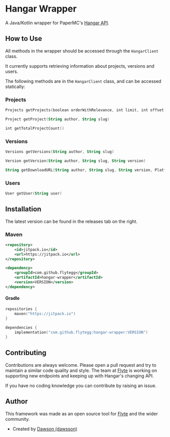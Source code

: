 # Hangar Wrapper

A Java/Kotlin wrapper for PaperMC's [Hangar API](https://hangar.papermc.io/api-docs).

## How to Use

All methods in the wrapper should be accessed through the ```HangarClient``` class.

It currently supports retrieving information about projects, versions and users. 

The following methods are in the ```HangarClient``` class, and can be accessed statically:

### Projects

```kt
Projects getProjects(boolean orderWithRelevance, int limit, int offset)

Project getProject(String author, String slug)

int getTotalProjectCount()
```

### Versions
```kt
Versions getVersions(String author, String slug)

Version getVersion(String author, String slug, String version)

String getDownloadURL(String author, String slug, String version, Platform platform)
```
### Users
```kt
User getUser(String user)
```

## Installation

The latest version can be found in the releases tab on the right.

### Maven  
```xml
<repository>
    <id>jitpack.io</id>
    <url>https://jitpack.io</url>
</repository>
```  
```xml
<dependency>
    <groupId>com.github.flytegg</groupId>
    <artifactId>hangar-wrapper</artifactId>
    <version>VERSION</version>
</dependency>
```

#### Gradle
```kt
repositories {
    maven("https://jitpack.io")
}
        
dependencies {
    implementation("com.github.flytegg:hangar-wrapper:VERSION")
}
```  

## Contributing

Contributions are always welcome. Please open a pull request and try to maintain a similar code quality and style. The team at [Flyte](https://flyte.gg) is working on supporting new endpoints and keeping up with Hangar's changing API.

If you have no coding knowledge you can contribute by raising an issue.

## Author

This framework was made as an open source tool for [Flyte](https://flyte.gg) and the wider community.

- Created by [Dawson (dawsson)](https://github.com/Dawsson)
